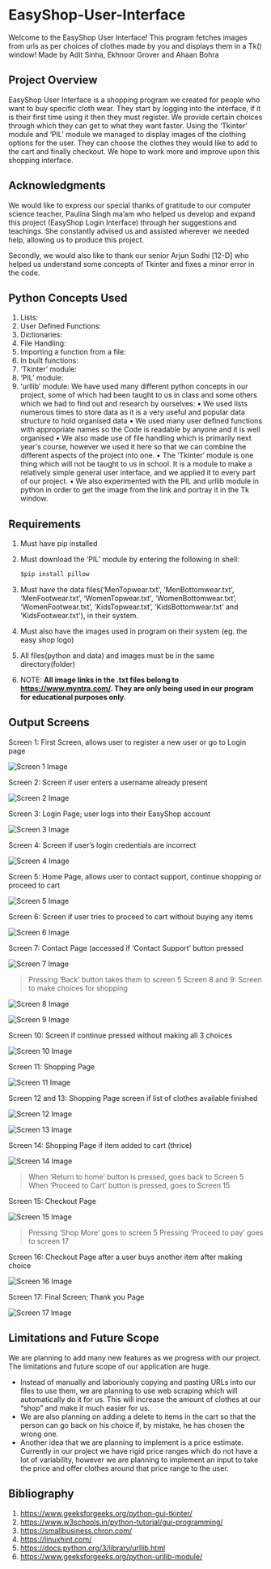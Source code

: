 # EasyShop-User-Interface
Welcome to the EasyShop User Interface! This program fetches images from urls as per choices of clothes made by you and displays them in a Tk() window!
Made by Adit Sinha, Ekhnoor Grover and Ahaan Bohra

## Project Overview
EasyShop User Interface is a shopping program we created for people who want to buy specific cloth wear.
They start by logging into the interface, if it is their first time using it then they must register.
We provide certain choices through which they can get to what they want faster.
Using the ‘Tkinter’ module and ‘PIL’ module we managed to display images of the clothing options for the user.
They can choose the clothes they would like to add to the cart and finally checkout.
We hope to work more and improve upon this shopping interface.

## Acknowledgments
We would like to express our special thanks of gratitude to our computer science teacher, Paulina Singh ma’am who helped us develop and expand this project (EasyShop Login Interface) through her suggestions and teachings. She constantly advised us and assisted wherever we needed help, allowing us to produce this project.

Secondly, we would also like to thank our senior Arjun Sodhi [12-D] who helped us understand some concepts of Tkinter and fixes a minor error in the code.


## Python Concepts Used
1. Lists:
2. User Defined Functions:
3. Dictionaries: 
4. File Handling:
5. Importing a function from a file:
6. In built functions:
7. ‘Tkinter’ module:
8. ‘PIL’ module:
9. ‘urllib’ module:
We have used many different python concepts in our project, some of which had been taught to us in class and some others which we had to find out and research by ourselves:
•	We used lists numerous times to store data as it is a very useful and popular data structure to hold organised data
•	 We used many user defined functions with appropriate names so the Code is readable by anyone and it is well organised
•	We also made use of file handling which is primarily next year's course, however we used it here so that we can combine the different aspects of the project into one. 
•	The ‘Tkinter’ module is one thing which will not be taught to us in school. It is a module to make a relatively simple general user interface, and we applied it to every part of our project.
•	We also experimented with the PIL and urllib module in python in order to get the image from the link and portray it in the Tk window.



## Requirements
1. Must have pip installed
2. Must download the ‘PIL’ module by entering the following in shell:

   ```python
   $pip install pillow
   ```
3. Must have the data files(‘MenTopwear.txt', ‘MenBottomwear.txt’, ‘MenFootwear.txt’, ‘WomenTopwear.txt', ‘WomenBottomwear.txt’, ‘WomenFootwear.txt’, ‘KidsTopwear.txt’, ‘KidsBottomwear.txt’ and ‘KidsFootwear.txt'), in their system.
4. Must also have the images used in program on their system (eg. the easy shop logo)
5. All files(python and data) and images must be in the same directory(folder)
6. NOTE: **All image links in the .txt files belong to https://www.myntra.com/. They are only being used in our program for educational purposes only.**


## Output Screens
Screen 1: First Screen, allows user to register a new user or go to Login page

![Screen 1 Image](screen1.png)

Screen 2: Screen if user enters a username already present

![Screen 2 Image](screen2.png)

Screen 3: Login Page; user logs into their EasyShop account

![Screen 3 Image](screen3.png)
 
Screen 4: Screen if user’s login credentials are incorrect

![Screen 4 Image](screen4.png)

Screen 5: Home Page, allows user to contact support, continue shopping or proceed to cart

![Screen 5 Image](screen5.png)

Screen 6: Screen if user tries to proceed to cart without buying any items

![Screen 6 Image](screen6.png)

Screen 7: Contact Page (accessed if ‘Contact Support’ button pressed

![Screen 7 Image](screen7.png) 

> Pressing ‘Back’ button takes them to screen 5
Screen 8 and 9: Screen to make choices for shopping

![Screen 8 Image](screen8.png)

![Screen 9 Image](screen9.png)

Screen 10: Screen if continue pressed without making all 3 choices

![Screen 10 Image](screen10.png)

Screen 11: Shopping Page 

![Screen 11 Image](screen11.png)

Screen 12 and 13: Shopping Page screen if list of clothes available finished
 
![Screen 12 Image](screen12.png) 

![Screen 13 Image](screen13.png)
 
Screen 14: Shopping Page if item added to cart (thrice)
 
![Screen 14 Image](screen14.png)

> When ‘Return to home’ button is pressed, goes back to Screen 5
> When ‘Proceed to Cart’ button is pressed, goes to Screen 15

Screen 15: Checkout Page 

![Screen 15 Image](screen15.png)

> Pressing ‘Shop More’ goes to screen 5
> Pressing ‘Proceed to pay’ goes to screen 17

Screen 16: Checkout Page after a user buys another item after making choice
 
![Screen 16 Image](screen16.png)

Screen 17: Final Screen; Thank you Page
 
![Screen 17 Image](screen17.png)

## Limitations and Future Scope
We are planning to add many new features as we progress with our project. The limitations and future scope of our application are huge. 
- Instead of manually and laboriously copying and pasting URLs into our files to use them, we are planning to use web scraping which will automatically do it for us. This will increase the amount of clothes at our “shop” and make it much easier for us. 
- We are also planning on adding a delete to items in the cart so that the person can go back on his choice if, by mistake, he has chosen the wrong one. 
- Another idea that we are planning to implement is a price estimate. Currently in our project we have rigid price ranges which do not have a lot of variability, however we are planning to implement an input to take the price and offer clothes around that price range to the user.

## Bibliography 
1. https://www.geeksforgeeks.org/python-gui-tkinter/
2. https://www.w3schools.in/python-tutorial/gui-programming/
3. https://smallbusiness.chron.com/
4. https://linuxhint.com/
5. https://docs.python.org/3/library/urllib.html
6. https://www.geeksforgeeks.org/python-urllib-module/

